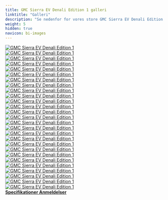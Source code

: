 ```yaml
---
title: GMC Sierra EV Denali Edition 1 galleri
linktitle: "Galleri"
description: "Se nedenfor for vores store GMC Sierra EV Denali Edition 1 billedgalleri. Klik på billederne for versioner i høj opløsning."
weight: 5
hidden: true
navicon: bi-images
---
```

<!-- markdownlint-disable MD033 -->
<div class="row" id ="my-gallery">
	<div class="pswp-grid-item col-6 col-md-4">
		<a href="https://media.evkx.net/multimedia/models/gmc/sierra_ev/sierra_ev_denali_edition_1/charging_1.jpg"
data-pswp-src="https://media.evkx.net/multimedia/models/gmc/sierra_ev/sierra_ev_denali_edition_1/charging_1.jpg"
data-pswp-width="1920"
data-pswp-height="960" 
target="_blank">
			<img src="https://media.evkx.net/multimedia/models/gmc/sierra_ev/sierra_ev_denali_edition_1/charging_1_xst.jpg" alt="GMC Sierra EV Denali Edition 1" class="img-fluid " />
		</a>
	</div>
	<div class="pswp-grid-item col-6 col-md-4">
		<a href="https://media.evkx.net/multimedia/models/gmc/sierra_ev/sierra_ev_denali_edition_1/details_1.jpg"
data-pswp-src="https://media.evkx.net/multimedia/models/gmc/sierra_ev/sierra_ev_denali_edition_1/details_1.jpg"
data-pswp-width="3000"
data-pswp-height="2000" 
target="_blank">
			<img src="https://media.evkx.net/multimedia/models/gmc/sierra_ev/sierra_ev_denali_edition_1/details_1_xst.jpg" alt="GMC Sierra EV Denali Edition 1" class="img-fluid " />
		</a>
	</div>
	<div class="pswp-grid-item col-6 col-md-4">
		<a href="https://media.evkx.net/multimedia/models/gmc/sierra_ev/sierra_ev_denali_edition_1/details_2.jpg"
data-pswp-src="https://media.evkx.net/multimedia/models/gmc/sierra_ev/sierra_ev_denali_edition_1/details_2.jpg"
data-pswp-width="3000"
data-pswp-height="2000" 
target="_blank">
			<img src="https://media.evkx.net/multimedia/models/gmc/sierra_ev/sierra_ev_denali_edition_1/details_2_xst.jpg" alt="GMC Sierra EV Denali Edition 1" class="img-fluid " />
		</a>
	</div>
	<div class="pswp-grid-item col-6 col-md-4">
		<a href="https://media.evkx.net/multimedia/models/gmc/sierra_ev/sierra_ev_denali_edition_1/details_3.jpg"
data-pswp-src="https://media.evkx.net/multimedia/models/gmc/sierra_ev/sierra_ev_denali_edition_1/details_3.jpg"
data-pswp-width="1920"
data-pswp-height="960" 
target="_blank">
			<img src="https://media.evkx.net/multimedia/models/gmc/sierra_ev/sierra_ev_denali_edition_1/details_3_xst.jpg" alt="GMC Sierra EV Denali Edition 1" class="img-fluid " />
		</a>
	</div>
	<div class="pswp-grid-item col-6 col-md-4">
		<a href="https://media.evkx.net/multimedia/models/gmc/sierra_ev/sierra_ev_denali_edition_1/details_4.jpg"
data-pswp-src="https://media.evkx.net/multimedia/models/gmc/sierra_ev/sierra_ev_denali_edition_1/details_4.jpg"
data-pswp-width="1920"
data-pswp-height="960" 
target="_blank">
			<img src="https://media.evkx.net/multimedia/models/gmc/sierra_ev/sierra_ev_denali_edition_1/details_4_xst.jpg" alt="GMC Sierra EV Denali Edition 1" class="img-fluid " />
		</a>
	</div>
	<div class="pswp-grid-item col-6 col-md-4">
		<a href="https://media.evkx.net/multimedia/models/gmc/sierra_ev/sierra_ev_denali_edition_1/details_5.jpg"
data-pswp-src="https://media.evkx.net/multimedia/models/gmc/sierra_ev/sierra_ev_denali_edition_1/details_5.jpg"
data-pswp-width="2000"
data-pswp-height="1000" 
target="_blank">
			<img src="https://media.evkx.net/multimedia/models/gmc/sierra_ev/sierra_ev_denali_edition_1/details_5_xst.jpg" alt="GMC Sierra EV Denali Edition 1" class="img-fluid " />
		</a>
	</div>
	<div class="pswp-grid-item col-6 col-md-4">
		<a href="https://media.evkx.net/multimedia/models/gmc/sierra_ev/sierra_ev_denali_edition_1/exterior_1.jpg"
data-pswp-src="https://media.evkx.net/multimedia/models/gmc/sierra_ev/sierra_ev_denali_edition_1/exterior_1.jpg"
data-pswp-width="1920"
data-pswp-height="1080" 
target="_blank">
			<img src="https://media.evkx.net/multimedia/models/gmc/sierra_ev/sierra_ev_denali_edition_1/exterior_1_xst.jpg" alt="GMC Sierra EV Denali Edition 1" class="img-fluid " />
		</a>
	</div>
	<div class="pswp-grid-item col-6 col-md-4">
		<a href="https://media.evkx.net/multimedia/models/gmc/sierra_ev/sierra_ev_denali_edition_1/exterior_2.jpg"
data-pswp-src="https://media.evkx.net/multimedia/models/gmc/sierra_ev/sierra_ev_denali_edition_1/exterior_2.jpg"
data-pswp-width="3000"
data-pswp-height="1750" 
target="_blank">
			<img src="https://media.evkx.net/multimedia/models/gmc/sierra_ev/sierra_ev_denali_edition_1/exterior_2_xst.jpg" alt="GMC Sierra EV Denali Edition 1" class="img-fluid " />
		</a>
	</div>
	<div class="pswp-grid-item col-6 col-md-4">
		<a href="https://media.evkx.net/multimedia/models/gmc/sierra_ev/sierra_ev_denali_edition_1/exterior_3.jpg"
data-pswp-src="https://media.evkx.net/multimedia/models/gmc/sierra_ev/sierra_ev_denali_edition_1/exterior_3.jpg"
data-pswp-width="1600"
data-pswp-height="900" 
target="_blank">
			<img src="https://media.evkx.net/multimedia/models/gmc/sierra_ev/sierra_ev_denali_edition_1/exterior_3_xst.jpg" alt="GMC Sierra EV Denali Edition 1" class="img-fluid " />
		</a>
	</div>
	<div class="pswp-grid-item col-6 col-md-4">
		<a href="https://media.evkx.net/multimedia/models/gmc/sierra_ev/sierra_ev_denali_edition_1/exterior_4.jpg"
data-pswp-src="https://media.evkx.net/multimedia/models/gmc/sierra_ev/sierra_ev_denali_edition_1/exterior_4.jpg"
data-pswp-width="1600"
data-pswp-height="900" 
target="_blank">
			<img src="https://media.evkx.net/multimedia/models/gmc/sierra_ev/sierra_ev_denali_edition_1/exterior_4_xst.jpg" alt="GMC Sierra EV Denali Edition 1" class="img-fluid " />
		</a>
	</div>
	<div class="pswp-grid-item col-6 col-md-4">
		<a href="https://media.evkx.net/multimedia/models/gmc/sierra_ev/sierra_ev_denali_edition_1/exterior_5.jpg"
data-pswp-src="https://media.evkx.net/multimedia/models/gmc/sierra_ev/sierra_ev_denali_edition_1/exterior_5.jpg"
data-pswp-width="2000"
data-pswp-height="1000" 
target="_blank">
			<img src="https://media.evkx.net/multimedia/models/gmc/sierra_ev/sierra_ev_denali_edition_1/exterior_5_xst.jpg" alt="GMC Sierra EV Denali Edition 1" class="img-fluid " />
		</a>
	</div>
	<div class="pswp-grid-item col-6 col-md-4">
		<a href="https://media.evkx.net/multimedia/models/gmc/sierra_ev/sierra_ev_denali_edition_1/frontseats_1.jpg"
data-pswp-src="https://media.evkx.net/multimedia/models/gmc/sierra_ev/sierra_ev_denali_edition_1/frontseats_1.jpg"
data-pswp-width="3000"
data-pswp-height="2000" 
target="_blank">
			<img src="https://media.evkx.net/multimedia/models/gmc/sierra_ev/sierra_ev_denali_edition_1/frontseats_1_xst.jpg" alt="GMC Sierra EV Denali Edition 1" class="img-fluid " />
		</a>
	</div>
	<div class="pswp-grid-item col-6 col-md-4">
		<a href="https://media.evkx.net/multimedia/models/gmc/sierra_ev/sierra_ev_denali_edition_1/frunk_1.jpg"
data-pswp-src="https://media.evkx.net/multimedia/models/gmc/sierra_ev/sierra_ev_denali_edition_1/frunk_1.jpg"
data-pswp-width="1920"
data-pswp-height="1080" 
target="_blank">
			<img src="https://media.evkx.net/multimedia/models/gmc/sierra_ev/sierra_ev_denali_edition_1/frunk_1_xst.jpg" alt="GMC Sierra EV Denali Edition 1" class="img-fluid " />
		</a>
	</div>
	<div class="pswp-grid-item col-6 col-md-4">
		<a href="https://media.evkx.net/multimedia/models/gmc/sierra_ev/sierra_ev_denali_edition_1/headlights_1.jpg"
data-pswp-src="https://media.evkx.net/multimedia/models/gmc/sierra_ev/sierra_ev_denali_edition_1/headlights_1.jpg"
data-pswp-width="2000"
data-pswp-height="1000" 
target="_blank">
			<img src="https://media.evkx.net/multimedia/models/gmc/sierra_ev/sierra_ev_denali_edition_1/headlights_1_xst.jpg" alt="GMC Sierra EV Denali Edition 1" class="img-fluid " />
		</a>
	</div>
	<div class="pswp-grid-item col-6 col-md-4">
		<a href="https://media.evkx.net/multimedia/models/gmc/sierra_ev/sierra_ev_denali_edition_1/interior_1.jpg"
data-pswp-src="https://media.evkx.net/multimedia/models/gmc/sierra_ev/sierra_ev_denali_edition_1/interior_1.jpg"
data-pswp-width="3000"
data-pswp-height="1761" 
target="_blank">
			<img src="https://media.evkx.net/multimedia/models/gmc/sierra_ev/sierra_ev_denali_edition_1/interior_1_xst.jpg" alt="GMC Sierra EV Denali Edition 1" class="img-fluid " />
		</a>
	</div>
	<div class="pswp-grid-item col-6 col-md-4">
		<a href="https://media.evkx.net/multimedia/models/gmc/sierra_ev/sierra_ev_denali_edition_1/interior_2.jpg"
data-pswp-src="https://media.evkx.net/multimedia/models/gmc/sierra_ev/sierra_ev_denali_edition_1/interior_2.jpg"
data-pswp-width="1600"
data-pswp-height="900" 
target="_blank">
			<img src="https://media.evkx.net/multimedia/models/gmc/sierra_ev/sierra_ev_denali_edition_1/interior_2_xst.jpg" alt="GMC Sierra EV Denali Edition 1" class="img-fluid " />
		</a>
	</div>
	<div class="pswp-grid-item col-6 col-md-4">
		<a href="https://media.evkx.net/multimedia/models/gmc/sierra_ev/sierra_ev_denali_edition_1/main_1.jpg"
data-pswp-src="https://media.evkx.net/multimedia/models/gmc/sierra_ev/sierra_ev_denali_edition_1/main_1.jpg"
data-pswp-width="3000"
data-pswp-height="1997" 
target="_blank">
			<img src="https://media.evkx.net/multimedia/models/gmc/sierra_ev/sierra_ev_denali_edition_1/main_1_xst.jpg" alt="GMC Sierra EV Denali Edition 1" class="img-fluid " />
		</a>
	</div>
	<div class="pswp-grid-item col-6 col-md-4">
		<a href="https://media.evkx.net/multimedia/models/gmc/sierra_ev/sierra_ev_denali_edition_1/roof_1.jpg"
data-pswp-src="https://media.evkx.net/multimedia/models/gmc/sierra_ev/sierra_ev_denali_edition_1/roof_1.jpg"
data-pswp-width="3000"
data-pswp-height="2000" 
target="_blank">
			<img src="https://media.evkx.net/multimedia/models/gmc/sierra_ev/sierra_ev_denali_edition_1/roof_1_xst.jpg" alt="GMC Sierra EV Denali Edition 1" class="img-fluid " />
		</a>
	</div>
	<div class="pswp-grid-item col-6 col-md-4">
		<a href="https://media.evkx.net/multimedia/models/gmc/sierra_ev/sierra_ev_denali_edition_1/screens_1.jpg"
data-pswp-src="https://media.evkx.net/multimedia/models/gmc/sierra_ev/sierra_ev_denali_edition_1/screens_1.jpg"
data-pswp-width="3000"
data-pswp-height="2001" 
target="_blank">
			<img src="https://media.evkx.net/multimedia/models/gmc/sierra_ev/sierra_ev_denali_edition_1/screens_1_xst.jpg" alt="GMC Sierra EV Denali Edition 1" class="img-fluid " />
		</a>
	</div>
	<div class="pswp-grid-item col-6 col-md-4">
		<a href="https://media.evkx.net/multimedia/models/gmc/sierra_ev/sierra_ev_denali_edition_1/screens_2.jpg"
data-pswp-src="https://media.evkx.net/multimedia/models/gmc/sierra_ev/sierra_ev_denali_edition_1/screens_2.jpg"
data-pswp-width="1920"
data-pswp-height="1080" 
target="_blank">
			<img src="https://media.evkx.net/multimedia/models/gmc/sierra_ev/sierra_ev_denali_edition_1/screens_2_xst.jpg" alt="GMC Sierra EV Denali Edition 1" class="img-fluid " />
		</a>
	</div>
	<div class="pswp-grid-item col-6 col-md-4">
		<a href="https://media.evkx.net/multimedia/models/gmc/sierra_ev/sierra_ev_denali_edition_1/screens_3.jpg"
data-pswp-src="https://media.evkx.net/multimedia/models/gmc/sierra_ev/sierra_ev_denali_edition_1/screens_3.jpg"
data-pswp-width="1600"
data-pswp-height="900" 
target="_blank">
			<img src="https://media.evkx.net/multimedia/models/gmc/sierra_ev/sierra_ev_denali_edition_1/screens_3_xst.jpg" alt="GMC Sierra EV Denali Edition 1" class="img-fluid " />
		</a>
	</div>
	<div class="pswp-grid-item col-6 col-md-4">
		<a href="https://media.evkx.net/multimedia/models/gmc/sierra_ev/sierra_ev_denali_edition_1/trailer_1.jpg"
data-pswp-src="https://media.evkx.net/multimedia/models/gmc/sierra_ev/sierra_ev_denali_edition_1/trailer_1.jpg"
data-pswp-width="3000"
data-pswp-height="1665" 
target="_blank">
			<img src="https://media.evkx.net/multimedia/models/gmc/sierra_ev/sierra_ev_denali_edition_1/trailer_1_xst.jpg" alt="GMC Sierra EV Denali Edition 1" class="img-fluid " />
		</a>
	</div>
	<div class="pswp-grid-item col-6 col-md-4">
		<a href="https://media.evkx.net/multimedia/models/gmc/sierra_ev/sierra_ev_denali_edition_1/trunk_1.jpg"
data-pswp-src="https://media.evkx.net/multimedia/models/gmc/sierra_ev/sierra_ev_denali_edition_1/trunk_1.jpg"
data-pswp-width="1920"
data-pswp-height="1080" 
target="_blank">
			<img src="https://media.evkx.net/multimedia/models/gmc/sierra_ev/sierra_ev_denali_edition_1/trunk_1_xst.jpg" alt="GMC Sierra EV Denali Edition 1" class="img-fluid " />
		</a>
	</div>
	<div class="pswp-grid-item col-6 col-md-4">
		<a href="https://media.evkx.net/multimedia/models/gmc/sierra_ev/sierra_ev_denali_edition_1/trunk_2.jpg"
data-pswp-src="https://media.evkx.net/multimedia/models/gmc/sierra_ev/sierra_ev_denali_edition_1/trunk_2.jpg"
data-pswp-width="2000"
data-pswp-height="1000" 
target="_blank">
			<img src="https://media.evkx.net/multimedia/models/gmc/sierra_ev/sierra_ev_denali_edition_1/trunk_2_xst.jpg" alt="GMC Sierra EV Denali Edition 1" class="img-fluid " />
		</a>
	</div>
	<div class="pswp-grid-item col-6 col-md-4">
		<a href="https://media.evkx.net/multimedia/models/gmc/sierra_ev/sierra_ev_denali_edition_1/trunk_3.jpg"
data-pswp-src="https://media.evkx.net/multimedia/models/gmc/sierra_ev/sierra_ev_denali_edition_1/trunk_3.jpg"
data-pswp-width="2000"
data-pswp-height="1000" 
target="_blank">
			<img src="https://media.evkx.net/multimedia/models/gmc/sierra_ev/sierra_ev_denali_edition_1/trunk_3_xst.jpg" alt="GMC Sierra EV Denali Edition 1" class="img-fluid " />
		</a>
	</div>
	<div class="pswp-grid-item col-6 col-md-4">
		<a href="https://media.evkx.net/multimedia/models/gmc/sierra_ev/sierra_ev_denali_edition_1/v2l_1.jpg"
data-pswp-src="https://media.evkx.net/multimedia/models/gmc/sierra_ev/sierra_ev_denali_edition_1/v2l_1.jpg"
data-pswp-width="1280"
data-pswp-height="1056" 
target="_blank">
			<img src="https://media.evkx.net/multimedia/models/gmc/sierra_ev/sierra_ev_denali_edition_1/v2l_1_xst.jpg" alt="GMC Sierra EV Denali Edition 1" class="img-fluid " />
		</a>
	</div>
	<div class="pswp-grid-item col-6 col-md-4">
		<a href="https://media.evkx.net/multimedia/models/gmc/sierra_ev/sierra_ev_denali_edition_1/wheels_1.jpg"
data-pswp-src="https://media.evkx.net/multimedia/models/gmc/sierra_ev/sierra_ev_denali_edition_1/wheels_1.jpg"
data-pswp-width="2000"
data-pswp-height="1000" 
target="_blank">
			<img src="https://media.evkx.net/multimedia/models/gmc/sierra_ev/sierra_ev_denali_edition_1/wheels_1_xst.jpg" alt="GMC Sierra EV Denali Edition 1" class="img-fluid " />
		</a>
	</div>
</div>
<script type="module">
  import PhotoSwipeLightbox from '/js/photoswipe-lightbox.esm.js';
    const lightbox = new PhotoSwipeLightbox({
       gallery: '#my-gallery',
        children: 'a',
        pswpModule: () => import('/js/photoswipe.esm.js')
    });
lightbox.init();
</script>
<div class="mt-3 mb-3">
<a href="../specifications/" class="text-decoration-none text-black">
<strong><i class="bi-arrow-left"></i> Specifikationer </strong>
</a>
<a href="../reviews/" class="text-decoration-none text-black float-end">
<strong>Anmeldelser <i class="bi-arrow-right"></i></strong>
</a>
</div>
